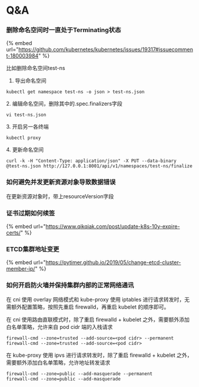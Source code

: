 # Q\&A

### 删除命名空间时一直处于Terminating状态

{% embed url="https://github.com/kubernetes/kubernetes/issues/19317#issuecomment-180003984" %}

比如删除命名空间test-ns

1. 导出命名空间

```
kubectl get namespace test-ns -o json > test-ns.json
```

2\. 编辑命名空间，删除其中的.spec.finalizers字段

```
vi test-ns.json
```

3\. 开启另一各终端

```
kubectl proxy
```

4\. 更新命名空间

```
curl -k -H "Content-Type: application/json" -X PUT --data-binary @test-ns.json http://127.0.0.1:8001/api/v1/namespaces/test-ns/finalize
```

### 如何避免并发更新资源对象导致数据错误

在更新资源对象时，带上resourceVersion字段

### 证书过期如何续签

{% embed url="https://www.qikqiak.com/post/update-k8s-10y-expire-certs/" %}

### ETCD集群地址变更

{% embed url="https://pytimer.github.io/2019/05/change-etcd-cluster-member-ip/" %}

### 如何开启防火墙并保持集群内部的正常网络通讯

在 cni 使用 overlay 网络模式和 kube-proxy 使用 iptables 进行请求转发时，无需额外配置策略，按照先重启 firewalld，再重启 kubelet 的顺序即可。

在 cni 使用路由直联模式时，除了重启 firewalld + kubelet 之外，需要额外添加白名单策略，允许来自 pod cidr 端的入栈请求

```
firewall-cmd --zone=trusted --add-source=<pod cidr> --permanent
firewall-cmd --zone=trusted --add-source=<pod cidr>
```

在 kube-proxy 使用 ipvs 进行请求转发时，除了重启 firewalld + kubelet 之外，需要额外添加白名单策略，允许地址转发请求

```
firewall-cmd --zone=public --add-masquerade --permanent
firewall-cmd --zone=public --add-masquerade
```
